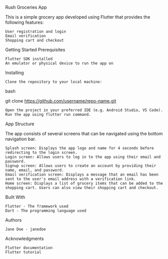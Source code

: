Rush Groceries App

This is a simple grocery app developed using Flutter that provides the following features:

    User registration and login
    Email verification
    Shopping cart and checkout

Getting Started
Prerequisites

    Flutter SDK installed
    An emulator or physical device to run the app on

Installing

    Clone the repository to your local machine:

bash

git clone https://github.com/username/repo-name.git

    Open the project in your preferred IDE (e.g. Android Studio, VS Code).
    Run the app using flutter run command.

App Structure

The app consists of several screens that can be navigated using the bottom navigation bar.

    Splash screen: Displays the app logo and name for 4 seconds before redirecting to the login screen.
    Login screen: Allows users to log in to the app using their email and password.
    Signup screen: Allows users to create an account by providing their name, email, and password.
    Email verification screen: Displays a message that an email has been sent to the user's email address with a verification link.
    Home screen: Displays a list of grocery items that can be added to the shopping cart. Users can also view their shopping cart and checkout.

Built With

    Flutter - The framework used
    Dart - The programming language used

Authors

    Jane Doe - janedoe

Acknowledgments

    Flutter documentation
    Flutter tutorial